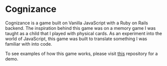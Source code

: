# Cognizance

Cognizance is a game built on Vanilla JavaScript with a Ruby on Rails backend. The inspiration behind this game was on a memory game I was taught as a child that I played with physical cards. As an experiment into the world of JavaScript, this game was built to translate something I was familiar with into code.

To see examples of how this game works, please visit [this](https://github.com/laurkim/cognizance-demo) repository for a demo.
